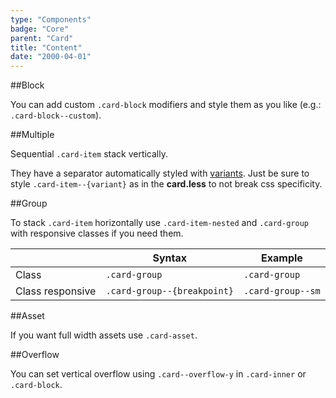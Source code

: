 ```yaml
---
type: "Components"
badge: "Core"
parent: "Card"
title: "Content"
date: "2000-04-01"
---
```


##Block

You can add custom `.card-block` modifiers and style them as you like (e.g.: `.card-block--custom`).

<script type="text/plain" class="language-markup">
  <div class="card card--default">
    <div class="card-design"></div>
    <div class="card-inner">
      <div class="card-content">

        <div class="card-block card-block--custom">
          <!-- content -->
        </div>

      </div>
    </div>
  </div>
</script>

<demo>
  <demovanilla src="vanilla/components/card/block">
  </demovanilla>
</demo>

##Multiple

Sequential `.card-item` stack vertically.

They have a separator automatically styled with [variants](/components/card/option#variant). Just be sure to style `.card-item--{variant}` as in the **card.less** to not break css specificity.

<script type="text/plain" class="language-markup">
  <div class="card card--default">
    <div class="card-design"></div>
    <div class="card-inner">
      <div class="card-content">

        <div class="card-block card-item">
          <!-- content -->
        </div>

        <div class="card-block card-item">
          <!-- content -->
        </div>
  
      </div>
    </div>
  </div>
</script>

<demo>
  <demovanilla src="vanilla/components/card/multiple">
  </demovanilla>
</demo>

##Group

To stack `.card-item` horizontally use `.card-item-nested` and `.card-group` with responsive classes if you need them. 

<div class="table--scroll">

|                         | Syntax                                    | Example                       |
| ----------------------- | ----------------------------------------- | ----------------------------- |
| Class                   | `.card-group`                           | `.card-group`                      |
| Class responsive        | `.card-group--{breakpoint}`              | `.card-group--sm`                   |

</div>

<script type="text/plain" class="language-markup">
  <div class="card card--default">
    <div class="card-design"></div>
    <div class="card-inner">
      <div class="card-content">

        <div class="card-item-nested card-item card-group">
          <div class="card-block card-item">
             <!-- content -->
          </div>
          <div class="card-block card-item">
             <!-- content -->
          </div>
        </div>
  
      </div>
    </div>
  </div>
</script>

<demo>
  <demovanilla src="vanilla/components/card/group">
  </demovanilla>
</demo>

##Asset

If you want full width assets use `.card-asset`.

<script type="text/plain" class="language-markup">
  <div class="card card--default">
    <div class="card-design"></div>
    <div class="card-inner">
      <div class="card-content">

        <div class="card-asset">
          <!-- content -->
        </div>

      </div>
    </div>
  </div>
</script>

<demo>
  <demovanilla src="vanilla/components/card/asset">
  </demovanilla>
</demo>

##Overflow

You can set vertical overflow using `.card--overflow-y` in `.card-inner` or `.card-block`.

<demo>
  <demovanilla src="vanilla/components/card/overflow-y">
  </demovanilla>
</demo>
